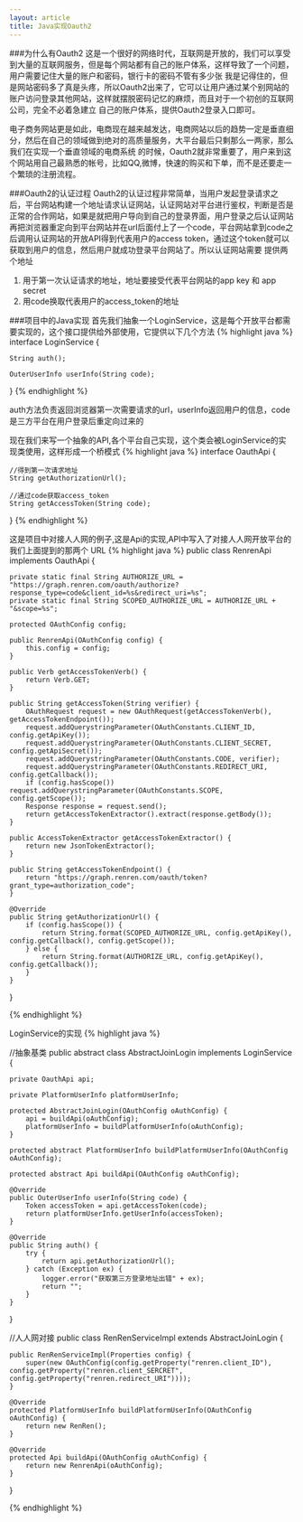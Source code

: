 ```yaml
---
layout: article
title: Java实现Oauth2
---
```


###为什么有Oauth2
这是一个很好的网络时代，互联网是开放的，我们可以享受到大量的互联网服务，但是每个网站都有自己的账户体系，这样导致了一个问题，用户需要记住大量的账户和密码，银行卡的密码不管有多少张
我是记得住的，但是网站密码多了真是头疼，所以Oauth2出来了，它可以让用户通过某个别网站的账户访问登录其他网站，这样就摆脱密码记忆的麻烦，而且对于一个初创的互联网公司，完全不必着急建立
自己的账户体系，提供Oauth2登录入口即可。

电子商务网站更是如此，电商现在越来越发达，电商网站以后的趋势一定是垂直细分，然后在自己的领域做到绝对的高质量服务，大平台最后只剩那么一两家，那么我们在实现一个垂直领域的电商系统
的时候，Oauth2就非常重要了，用户来到这个网站用自己最熟悉的帐号，比如QQ,微博，快速的购买和下单，而不是还要走一个繁琐的注册流程。

###Oauth2的认证过程
Oauth2的认证过程非常简单，当用户发起登录请求之后，平台网站构建一个地址请求认证网站，认证网站对平台进行鉴权，判断是否是正常的合作网站，如果是就把用户导向到自己的登录界面，用户登录之后认证网站
再把浏览器重定向到平台网站并在url后面付上了一个code，平台网站拿到code之后调用认证网站的开放API得到代表用户的access token，通过这个token就可以获取到用户的信息，然后用户就成功登录平台网站了。所以认证网站需要
提供两个地址

1. 用于第一次认证请求的地址，地址要接受代表平台网站的app key 和 app secret
2. 用code换取代表用户的access_token的地址


###项目中的Java实现
首先我们抽象一个LoginService，这是每个开放平台都需要实现的，这个接口提供给外部使用，它提供以下几个方法
{% highlight java    %}
interface LoginService {

    String auth();

    OuterUserInfo userInfo(String code);
}
{% endhighlight %}

auth方法负责返回浏览器第一次需要请求的url，userInfo返回用户的信息，code是三方平台在用户登录后重定向过来的


现在我们来写一个抽象的API,各个平台自己实现，这个类会被LoginService的实现类使用，这样形成一个桥模式
{% highlight java    %}
interface OauthApi {

    //得到第一次请求地址
    String getAuthorizationUrl();

    //通过code获取access_token
    String getAccessToken(String code);
}
{% endhighlight %}


这是项目中对接人人网的例子,这是Api的实现,API中写入了对接人人网开放平台的我们上面提到的那两个 URL
{% highlight java %}
public class RenrenApi implements OauthApi {

    private static final String AUTHORIZE_URL = "https://graph.renren.com/oauth/authorize?response_type=code&client_id=%s&redirect_uri=%s";
    private static final String SCOPED_AUTHORIZE_URL = AUTHORIZE_URL + "&scope=%s";

    protected OAuthConfig config;

    public RenrenApi(OAuthConfig config) {
        this.config = config;
    }

    public Verb getAccessTokenVerb() {
        return Verb.GET;
    }

    public String getAccessToken(String verifier) {
        OAuthRequest request = new OAuthRequest(getAccessTokenVerb(), getAccessTokenEndpoint());
        request.addQuerystringParameter(OAuthConstants.CLIENT_ID, config.getApiKey());
        request.addQuerystringParameter(OAuthConstants.CLIENT_SECRET, config.getApiSecret());
        request.addQuerystringParameter(OAuthConstants.CODE, verifier);
        request.addQuerystringParameter(OAuthConstants.REDIRECT_URI, config.getCallback());
        if (config.hasScope()) request.addQuerystringParameter(OAuthConstants.SCOPE, config.getScope());
        Response response = request.send();
        return getAccessTokenExtractor().extract(response.getBody());
    }

    public AccessTokenExtractor getAccessTokenExtractor() {
        return new JsonTokenExtractor();
    }

    public String getAccessTokenEndpoint() {
        return "https://graph.renren.com/oauth/token?grant_type=authorization_code";
    }

    @Override
    public String getAuthorizationUrl() {
        if (config.hasScope()) {
            return String.format(SCOPED_AUTHORIZE_URL, config.getApiKey(), config.getCallback(), config.getScope());
        } else {
            return String.format(AUTHORIZE_URL, config.getApiKey(), config.getCallback());
        }
    }

}

{% endhighlight %}

LoginService的实现
{% highlight java %}

//抽象基类
public abstract class AbstractJoinLogin implements LoginService {

    private OauthApi api;

    private PlatformUserInfo platformUserInfo;

    protected AbstractJoinLogin(OAuthConfig oAuthConfig) {
        api = buildApi(oAuthConfig);
        platformUserInfo = buildPlatformUserInfo(oAuthConfig);
    }

    protected abstract PlatformUserInfo buildPlatformUserInfo(OAuthConfig oAuthConfig);

    protected abstract Api buildApi(OAuthConfig oAuthConfig);

    @Override
    public OuterUserInfo userInfo(String code) {
        Token accessToken = api.getAccessToken(code);
        return platformUserInfo.getUserInfo(accessToken);
    }

    @Override
    public String auth() {
        try {
            return api.getAuthorizationUrl();
        } catch (Exception ex) {
            logger.error("获取第三方登录地址出错" + ex);
            return "";
        }
    }
}

//人人网对接
public class RenRenServiceImpl extends AbstractJoinLogin {

    public RenRenServiceImpl(Properties config) {
        super(new OAuthConfig(config.getProperty("renren.client_ID"), config.getProperty("renren.client_SERCRET", config.getProperty("renren.redirect_URI"))));
    }

    @Override
    protected PlatformUserInfo buildPlatformUserInfo(OAuthConfig oAuthConfig) {
        return new RenRen();
    }

    @Override
    protected Api buildApi(OAuthConfig oAuthConfig) {
        return new RenrenApi(oAuthConfig);
    }

}

{% endhighlight %}


